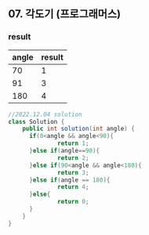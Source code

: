 ## 07. 각도기 (프로그래머스)

### result  
  
|angle|result|
|------|---|
|70|1|
|91|3|
|180|4|
```java
//2022.12.04 solution
class Solution {
    public int solution(int angle) {
      if(0<angle && angle<90){
              return 1;
      }else if(angle==90){
              return 2;
      }else if(90<angle && angle<180){
              return 3;
      }else if(angle == 180){
              return 4;
      }else{
              return 0;
      }
    }
}
```
